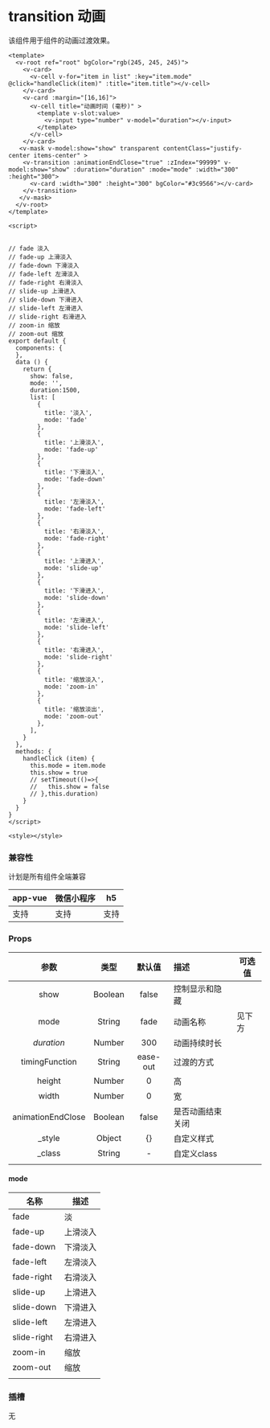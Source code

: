 # transition 动画
  该组件用于组件的动画过渡效果。

<webview url="/pages/feedback/transition"></webview>

```vue
<template>
  <v-root ref="root" bgColor="rgb(245, 245, 245)">
    <v-card>
      <v-cell v-for="item in list" :key="item.mode" @click="handleClick(item)" :title="item.title"></v-cell>
    </v-card>
    <v-card :margin="[16,16]">
      <v-cell title="动画时间 (毫秒)" >
        <template v-slot:value>
          <v-input type="number" v-model="duration"></v-input>
        </template>
      </v-cell>
    </v-card>
   <v-mask v-model:show="show" transparent contentClass="justify-center items-center" >
    <v-transition :animationEndClose="true" :zIndex="99999" v-model:show="show" :duration="duration" :mode="mode" :width="300" :height="300">
      <v-card :width="300" :height="300" bgColor="#3c9566"></v-card>
    </v-transition>
   </v-mask>
  </v-root>
</template>

<script>


// fade 淡入
// fade-up 上滑淡入
// fade-down 下滑淡入
// fade-left 左滑淡入
// fade-right 右滑淡入
// slide-up 上滑进入
// slide-down 下滑进入
// slide-left 左滑进入
// slide-right 右滑进入
// zoom-in 缩放
// zoom-out 缩放
export default {
  components: {
  },
  data () {
    return {
      show: false,
      mode: '',
      duration:1500,
      list: [
        {
          title: '淡入',
          mode: 'fade'
        },
        {
          title: '上滑淡入',
          mode: 'fade-up'
        },
        {
          title: '下滑淡入',
          mode: 'fade-down'
        },
        {
          title: '左滑淡入',
          mode: 'fade-left'
        },
        {
          title: '右滑淡入',
          mode: 'fade-right'
        },
        {
          title: '上滑进入',
          mode: 'slide-up'
        },
        {
          title: '下滑进入',
          mode: 'slide-down'
        },
        {
          title: '左滑进入',
          mode: 'slide-left'
        },
        {
          title: '右滑进入',
          mode: 'slide-right'
        },
        {
          title: '缩放淡入',
          mode: 'zoom-in'
        },
        {
          title: '缩放淡出',
          mode: 'zoom-out'
        },
      ],
    }
  },
  methods: {
    handleClick (item) {
      this.mode = item.mode
      this.show = true
      // setTimeout(()=>{
      //   this.show = false
      // },this.duration)
    }
  }
}
</script>

<style></style>
```


### 兼容性

计划是所有组件全端兼容

| app-vue | 微信小程序 | h5   |
| --- | --- | --- |
| 支持 | 支持 | 支持 |

### Props

|       参数        |  类型   |  默认值  | 描述             | 可选值 |
| :--: | :--: | :--: | :-- | ---- |
|       show        | Boolean |  false   | 控制显示和隐藏   |        |
|       mode        | String  |   fade   | 动画名称         | 见下方 |
|    *duration*     | Number  |   300    | 动画持续时长     |        |
|  timingFunction   | String  | ease-out | 过渡的方式       |        |
|      height       | Number  |    0     | 高               |        |
|       width       | Number  |    0     | 宽               |        |
| animationEndClose | Boolean |  false   | 是否动画结束关闭 |        |
|      _style       | Object  |    {}    | 自定义样式       |        |
|      _class       | String  |    -     | 自定义class      |        |
|                   |         |          |                  |        |

#### mode 

| 名称        | 描述     |
| ----------- | -------- |
| fade        | 淡       |
| fade-up     | 上滑淡入 |
| fade-down   | 下滑淡入 |
| fade-left   | 左滑淡入 |
| fade-right  | 右滑淡入 |
| slide-up    | 上滑进入 |
| slide-down  | 下滑进入 |
| slide-left  | 左滑进入 |
| slide-right | 右滑进入 |
| zoom-in     | 缩放     |
| zoom-out    | 缩放     |
|             |          |



### 插槽

无